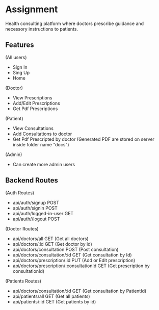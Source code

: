 # Assignment

Health consulting platform where doctors prescribe guidance and necessory instructions to patients.

## Features

(All users)

- Sign In
- Sing Up
- Home

(Doctor)

- View Prescriptions
- Add/Edit Prescriptions
- Get Pdf Prescriptions

(Patient)

- View Consultations
- Add Consultations to doctor
- Get Pdf Prescripted by doctor
  (Generated PDF are stored on server inside folder name "docs")

(Admin)

- Can create more admin users

## Backend Routes

(Auth Routes)

- api/auth/signup POST
- api/auth/signin POST
- api/auth/logged-in-user GET
- api/auth//logout POST

(Doctor Routes)

- api/doctors/all GET (Get all doctors)
- api/doctors/:id GET (Get doctor by id)
- api/doctors/consultation POST (Post consultation)
- api/doctors/consultation/:id GET (Get consultation by Id)
- api/doctors/prescription/:id PUT (Add or Edit prescription)
- api/doctors/prescription/:consultationId GET (Get prescription by consultationId)

(Patients Routes)

- api/doctors/consultation/:id GET (Get consultation by PatientId)
- api/patients/all GET (Get all patients)
- api/patients/:id GET (Get patients by id)
